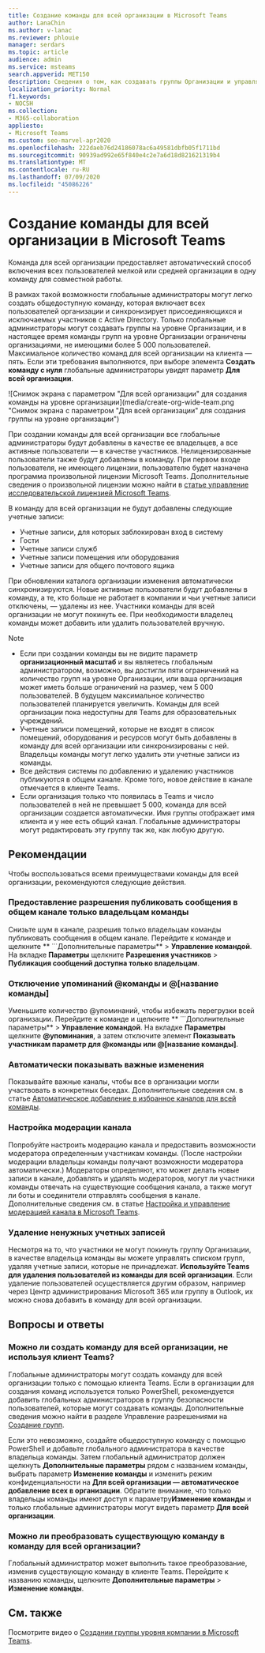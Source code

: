 ```yaml
---
title: Создание команды для всей организации в Microsoft Teams
author: LanaChin
ms.author: v-lanac
ms.reviewer: phlouie
manager: serdars
ms.topic: article
audience: admin
ms.service: msteams
search.appverid: MET150
description: Сведения о том, как создавать группы Организации и управлять ими в Teams, чтобы обеспечить автоматическое взаимодействие всех пользователей в организациях с небольшим и средним размером.
localization_priority: Normal
f1.keywords:
- NOCSH
ms.collection:
- M365-collaboration
appliesto:
- Microsoft Teams
ms.custom: seo-marvel-apr2020
ms.openlocfilehash: 222daeb76d24186078ac6a49581dbfb05f1711bd
ms.sourcegitcommit: 90939ad992e65f840e4c2e7a6d18d821621319b4
ms.translationtype: MT
ms.contentlocale: ru-RU
ms.lasthandoff: 07/09/2020
ms.locfileid: "45086226"
---
```

# <a name="create-an-org-wide-team-in-microsoft-teams"></a>Создание команды для всей организации в Microsoft Teams

Команда для всей организации предоставляет автоматический способ включения всех пользователей мелкой или средней организации в одну команду для совместной работы.

В рамках такой возможности глобальные администраторы могут легко создать общедоступную команду, которая включает всех пользователей организации и синхронизирует присоединяющихся и исключаемых участников с Active Directory. Только глобальные администраторы могут создавать группы на уровне Организации, и в настоящее время команды групп на уровне Организации ограничены организациями, не имеющими более 5 000 пользователей. Максимальное количество команд для всей организации на клиента — пять.  Если эти требования выполняются, при выборе элемента **Создать команду с нуля** глобальные администраторы увидят параметр **Для всей организации**. 

![Снимок экрана с параметром "Для всей организации" для создания команды на уровне организации](media/create-org-wide-team.png "Снимок экрана с параметром "Для всей организации" для создания группы на уровне организации")

При создании команды для всей организации все глобальные администраторы будут добавлены в качестве ее владельцев, а все активные пользователи — в качестве участников. Нелицензированные пользователи также будут добавлены в команду. При первом входе пользователя, не имеющего лицензии, пользователю будет назначена программа произвольной лицензии Microsoft Teams. Дополнительные сведения о произвольной лицензии можно найти в [статье управление исследовательской лицензией Microsoft Teams](teams-exploratory.md). 

В команду для всей организации не будут добавлены следующие учетные записи:

- Учетные записи, для которых заблокирован вход в систему
- Гости
- Учетные записи служб
- Учетные записи помещения или оборудования
- Учетные записи для общего почтового ящика

При обновлении каталога организации изменения автоматически синхронизируются. Новые активные пользователи будут добавлены в команду, а те, кто больше не работает в компании и чьи учетные записи отключены, — удалены из нее. Участники команды для всей организации не могут покинуть ее. При необходимости владелец команды может добавить или удалить пользователей вручную.

> [!NOTE]
> - Если при создании команды вы не видите параметр **организационный масштаб** и вы являетесь глобальным администратором, возможно, вы достигли пяти ограничений на количество групп на уровне Организации, или ваша организация может иметь больше ограничений на размер, чем 5 000 пользователей. В будущем максимальное количество пользователей планируется увеличить. Команды для всей организации пока недоступны для Teams для образовательных учреждений.
> - Учетные записи помещений, которые не входят в список помещений, оборудования и ресурсов могут быть добавлены в команду для всей организации или синхронизированы с ней. Владельцы команды могут легко удалить эти учетные записи из команды.
> - Все действия системы по добавлению и удалению участников публикуются в общем канале. Кроме того, новое действие в канале отмечается в клиенте Teams.
> - Если организация только что появилась в Teams и число пользователей в ней не превышает 5 000, команда для всей организации создается автоматически. Имя группы отображает имя клиента и у нее есть общий канал.  Глобальные администраторы могут редактировать эту группу так же, как любую другую. 

## <a name="best-practices"></a>Рекомендации

Чтобы воспользоваться всеми преимуществами команды для всей организации, рекомендуются следующие действия.

### <a name="allow-only-team-owners-to-post-to-the-general-channel"></a>Предоставление разрешения публиковать сообщения в общем канале только владельцам команды

Снизьте шум в канале, разрешив только владельцам команды публиковать сообщения в общем канале. Перейдите к команде и щелкните ** ̇ ̇ ̇ Дополнительные параметры** > **Управление командой**. На вкладке **Параметры** щелкните **Разрешения участников** > **Публикация сообщений доступна только владельцам**.

### <a name="turn-off-team-and-team-name-mentions"></a>Отключение упоминаний @команды и @[название команды]

 Уменьшите количество @упоминаний, чтобы избежать перегрузки всей организации. Перейдите к команде и щелкните ** ̇ ̇ ̇ Дополнительные параметры** > **Управление командой**. На вкладке **Параметры** щелкните <strong>@упоминания</strong>, а затем отключите элемент **Показывать участникам параметр для @команды или @[название команды]**. 

### <a name="automatically-show-important-channels"></a>Автоматически показывать важные изменения

Показывайте важные каналы, чтобы все в организации могли участвовать в конкретных беседах. Дополнительные сведения см. в статье [Автоматическое добавление в избранное каналов для всей команды](https://support.office.com/article/auto-favorite-channels-for-the-whole-team-a948272c-5aa5-429c-863c-4e1e1cd6b0f6). 

### <a name="set-up-channel-moderation"></a>Настройка модерации канала

Попробуйте настроить модерацию канала и предоставить возможности модератора определенным участникам команды.  (После настройки модерации владельцы команды получают возможности модератора автоматически.) Модераторы определяют, кто может делать новые записи в канале, добавлять и удалять модераторов, могут ли участники команды отвечать на существующие сообщения канала, а также могут ли боты и соединители отправлять сообщения в канале. Дополнительные сведения см. в статье [Настройка и управление модерацией канала в Microsoft Teams](manage-channel-moderation-in-teams.md).

### <a name="remove-accounts-that-might-not-belong"></a>Удаление ненужных учетных записей

Несмотря на то, что участники не могут покинуть группу Организации, в качестве владельца команды вы можете управлять списком групп, удаляя учетные записи, которые не принадлежат. **Используйте Teams для удаления пользователей из команды для всей организации**. Если удаление пользователей осуществляется другим образом, например через Центр администрирования Microsoft 365 или группу в Outlook, их можно снова добавить в команду для всей организации.

## <a name="faq"></a>Вопросы и ответы

### <a name="is-there-a-way-to-create-an-org-wide-team-other-than-using-the-teams-client"></a>Можно ли создать команду для всей организации, не используя клиент Teams?

Глобальные администраторы могут создать команду для всей организации только с помощью клиента Teams. Если в организации для создания команд используется только PowerShell, рекомендуется добавить глобальных администраторов в группу безопасности пользователей, которые могут создавать команды. Дополнительные сведения можно найти в разделе Управление разрешениями на [Создание групп](https://docs.microsoft.com/microsoft-365/admin/create-groups/manage-creation-of-groups).

Если это невозможно, создайте общедоступную команду с помощью PowerShell и добавьте глобального администратора в качестве владельца команды. Затем глобальный администратор должен щелкнуть **Дополнительные параметры** рядом с названием команды, выбрать параметр **Изменение команды** и изменить режим конфиденциальности на **Для всей организации — автоматическое добавление всех в организации**. Обратите внимание, что только владельцы команды имеют доступ к параметру**Изменение команды** и только глобальные администраторы могут видеть параметр **Для всей организации**.

### <a name="is-there-a-way-to-convert-an-existing-team-to-an-org-wide-team"></a>Можно ли преобразовать существующую команду в команду для всей организации?

Глобальный администратор может выполнить такое преобразование, изменив существующую команду в клиенте Teams. Перейдите к названию команды, щелкните **Дополнительные параметры** > **Изменение команды**.

## <a name="see-also"></a>См. также

Посмотрите видео о [Создании группы уровня компании в Microsoft Teams](https://support.office.com/article/037bb27a-bcc9-48fe-8d72-44d9482420a3).
